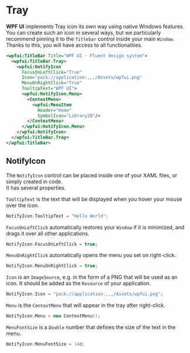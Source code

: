 # Tray
**WPF UI** implements Tray icon its own way using native Windows features.  
You can create such an icon in several ways, but we particularly recommend pinning it to the `Titlebar` control inside your main `Window`. Thanks to this, you will have access to all functionalities.

```xml
<wpfui:TitleBar Title="WPF UI - Fluent design system">
  <wpfui:TitleBar.Tray>
    <wpfui:NotifyIcon
      FocusOnLeftClick="True"
      Icon="pack://application:,,,/Assets/wpfui.png"
      MenuOnRightClick="True"
      TooltipText="WPF UI">
      <wpfui:NotifyIcon.Menu>
        <ContextMenu>
          <wpfui:MenuItem
            Header="Home"
            SymbolIcon="Library28"/>
        </ContextMenu>
      </wpfui:NotifyIcon.Menu>
    </wpfui:NotifyIcon>
  </wpfui:TitleBar.Tray>
</wpfui:TitleBar>
```

## NotifyIcon
The `NotifyIcon` control can be placed inside one of your XAML files, or simply created in code.  
It has several properties.

`TooltipText` is the text that will be displayed when you hover your mouse over the icon.
```cpp
NotifyIcon.TooltipText = "Hello World";
```

`FocusOnLeftClick` automatically restores your `Window` if it is minimized, and drags it over all other applications.
```cpp
NotifyIcon.FocusOnLeftClick = true;
```

`MenuOnRightClick` automatically opens the menu you set on right-click.
```cpp
NotifyIcon.MenuOnRightClick = true;
```

`Icon` is an `ImageSource`, e.g. in the form of a PNG that will be used as an icon. It should be added as the `Resource` of your application.
```cpp
NotifyIcon.Icon = "pack://application:,,,/Assets/wpfui.png";
```

`Menu` is the `ContextMenu` that will appear in the tray after right-click.
```cpp
NotifyIcon.Menu = new ContextMenu();
```

`MenuFontSize` is a `Double` number that defines the size of the text in the menu.
```cpp
NotifyIcon.MenuFontSize = 14d;
```